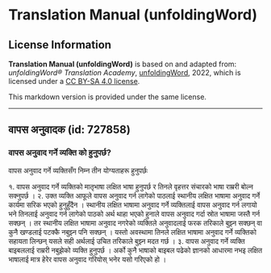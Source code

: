 # Translation Manual (unfoldingWord)

## License Information

**Translation Manual (unfoldingWord)** is based on and adapted from: _unfoldingWord® Translation Academy_, [unfoldingWord](https://unfoldingword.org/utw), 2022, which is licensed under a [CC BY-SA 4.0 license](https://creativecommons.org/licenses/by-sa/4.0/legalcode.en).

This markdown version is provided under the same license.



--------------------------------

## वापस अनुवादक (id: 727858)

### वापस अनुवाद गर्ने व्यक्ति को हुनुपर्छ?

वापस अनुवाद गर्ने व्यक्तिसँग निम्‍न तीन योग्यताहरू हुनुपर्छः

१. वापस अनुवाद गर्ने व्यक्तिको मातृभाषा लक्षित भाषा हुनुपर्छ र तिनले वृहत्तर संचारको भाषा राम्ररी बोल्न सक्नुपर्छ । २. उक्त व्यक्ति आफूले वापस अनुवाद गर्न लागेको पाठलाई स्थानीय लक्षित भाषामा अनुवाद गर्ने कार्यमा सरिक भएको हुनुहुँदैन । स्थानीय लक्षित भाषामा अनुवाद गर्ने व्यक्तिलाई वापस अनुवाद गर्न लगायो भने तिनलाई अनुवाद गर्न लागेको पाठको अर्थ थाहा भएको हुनाले वापस अनुवाद गर्दा स्रोत भाषामा जस्तै गर्न सक्छन् । तर स्थानीय लक्षित भाषामा अनुवाद नगरेको व्यक्तिले अनुवादलाई फरक तरिकाले बुझ्‍न सक्छन् वा कुनै खण्डलाई पटक्कै नबुझ्‍न पनि सक्छन् । यस्तो अवस्थामा तिनले लक्षित भाषामा अनुवाद गर्ने व्यक्तिको सहायता लिन्छन् यसले सही अर्थलाई उचित तरिकाले बुझ्‍न मदत गर्छ । ३. वापस अनुवाद गर्ने व्यक्ति बाइबललाई राम्ररी नबुझेको व्यक्ति हुनुपर्छ । अर्को कुनै भाषाको बाइबल पढेको ज्ञानको आधारमा नभइ लक्षित भाषालाई मात्र हेरेर वापस अनुवाद गरियोस् भनेर यसो गरिएको हो ।



